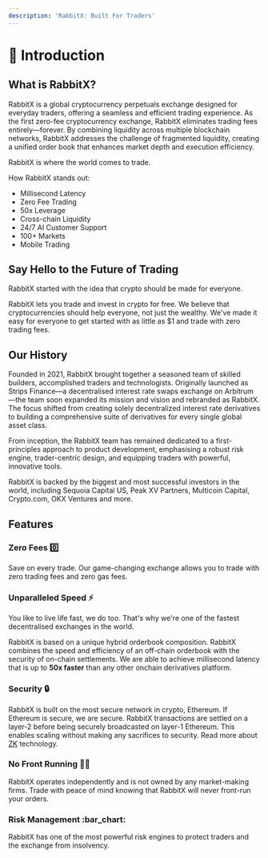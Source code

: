 ```yaml
---
description: 'RabbitX: Built For Traders'
---
```


# 👋 Introduction

## What is RabbitX?

RabbitX is a global cryptocurrency perpetuals exchange designed for everyday traders, offering a seamless and efficient trading experience. As the first zero-fee cryptocurrency exchange, RabbitX eliminates trading fees entirely—forever. By combining liquidity across multiple blockchain networks, RabbitX addresses the challenge of fragmented liquidity, creating a unified order book that enhances market depth and execution efficiency.

RabbitX is where the world comes to trade.

How RabbitX stands out:

* Millisecond Latency
* Zero Fee Trading
* 50x Leverage
* Cross-chain Liquidity
* 24/7 AI Customer Support
* 100+ Markets
* Mobile Trading&#x20;

## Say Hello to the Future of Trading

RabbitX started with the idea that crypto should be made for everyone.&#x20;

RabbitX lets you trade and invest in crypto for free. We believe that cryptocurrencies should help everyone, not just the wealthy. We've made it easy for everyone to get started with as little as $1 and trade with zero trading fees.&#x20;

## Our History

Founded in 2021, RabbitX brought together a seasoned team of skilled builders, accomplished traders and technologists. Originally launched as Strips Finance—a decentralised interest rate swaps exchange on Arbitrum—the team soon expanded its mission and vision and rebranded as RabbitX. The focus shifted from creating solely decentralized interest rate derivatives to building a comprehensive suite of derivatives for every single global asset class.&#x20;

From inception, the RabbitX team has remained dedicated to a first-principles approach to product development, emphasising a robust risk engine, trader-centric design, and equipping traders with powerful, innovative tools.

RabbitX is backed by the biggest and most successful investors in the world, including Sequoia Capital US, Peak XV Partners, Multicoin Capital, Crypto.com, OKX Ventures and more.

## Features

### Zero Fees 0️⃣

Save on every trade. Our game-changing exchange allows you to trade with zero trading fees and zero gas fees.&#x20;

### Unparalleled Speed ⚡

You like to live life fast, we do too. That's why we're one of the fastest decentralised exchanges in the world.

RabbitX is based on a unique hybrid orderbook composition. RabbitX combines the speed and efficiency of an off-chain orderbook with the security of on-chain settlements. We are able to achieve millisecond latency that is up to **50x faster** than any other onchain derivatives platform.&#x20;

### Security 🔒

RabbitX is built on the most secure network in crypto, Ethereum. If Ethereum is secure, we are secure. RabbitX transactions are settled on a layer-2 before being securely broadcasted on layer-1 Ethereum. This enables scaling without making any sacrifices to security. Read more about [ZK](https://starkware.co/stark/) technology.&#x20;

### No Front Running 🏃‍♂️

RabbitX operates independently and is not owned by any market-making firms. Trade with peace of mind knowing that RabbitX will never front-run your orders.&#x20;

### Risk Management :bar\_chart:

RabbitX has one of the most powerful risk engines to protect traders and the exchange from insolvency.
